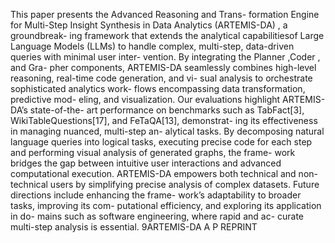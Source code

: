 This paper presents the Advanced Reasoning and Trans-
formation Engine for Multi-Step Insight Synthesis
in Data Analytics (ARTEMIS-DA) , a groundbreak-
ing framework that extends the analytical capabilitiesof Large Language Models (LLMs) to handle complex,
multi-step, data-driven queries with minimal user inter-
vention. By integrating the Planner ,Coder , and Gra-
pher components, ARTEMIS-DA seamlessly combines
high-level reasoning, real-time code generation, and vi-
sual analysis to orchestrate sophisticated analytics work-
flows encompassing data transformation, predictive mod-
eling, and visualization.
Our evaluations highlight ARTEMIS-DA’s state-of-the-
art performance on benchmarks such as TabFact[3],
WikiTableQuestions[17], and FeTaQA[13], demonstrat-
ing its effectiveness in managing nuanced, multi-step an-
alytical tasks. By decomposing natural language queries
into logical tasks, executing precise code for each step and
performing visual analysis of generated graphs, the frame-
work bridges the gap between intuitive user interactions
and advanced computational execution.
ARTEMIS-DA empowers both technical and non-
technical users by simplifying precise analysis of complex
datasets. Future directions include enhancing the frame-
work’s adaptability to broader tasks, improving its com-
putational efficiency, and exploring its application in do-
mains such as software engineering, where rapid and ac-
curate multi-step analysis is essential.
9ARTEMIS-DA A P REPRINT